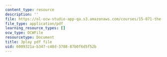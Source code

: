 ```yaml
---
content_type: resource
description: ''
file: https://ol-ocw-studio-app-qa.s3.amazonaws.com/courses/15-071-the-analytics-edge-spring-2017/6009321ab347c48d378887b0f6d5f52b_D2FQ-JnltPw.pdf
file_type: application/pdf
learning_resource_types: []
ocw_type: OCWFile
resourcetype: Document
title: 3play pdf file
uid: 6009321a-b347-c48d-3788-87b0f6d5f52b
---
```

